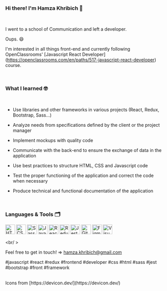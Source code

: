 ### Hi there! I'm Hamza Khribich 👋

<br />

I went to a school of Communication and left a developer.

Oups. 😄

I'm interested in all things front-end and currently following OpenClassrooms' [Javascript React Developer] (https://openclassrooms.com/en/paths/517-javascript-react-developer) course.

<br />

### What I learned 🤓

<br />

- Use libraries and other frameworks in various projects (React, Redux, Bootstrap, Sass...)

- Analyze needs from specifications defined by the client or the project manager

- Implement mockups with quality code

- Communicate with the back-end to ensure the exchange of data in the application

- Use best practices to structure HTML, CSS and Javascript code

- Test the proper functioning of the application and correct the code when necessary

- Produce technical and functional documentation of the application

<br />

### Languages & Tools 🗂

[<img alt="HTML5" title="HTML5" src="https://cdn.jsdelivr.net/gh/devicons/devicon/icons/html5/html5-original.svg" width="30px"/>](https://developer.mozilla.org/en-US/docs/Web/HTML)
[<img alt="CSS3" title="CSS3" src="https://cdn.jsdelivr.net/gh/devicons/devicon/icons/css3/css3-original.svg" width="30px"/>](https://developer.mozilla.org/en-US/docs/Web/CSS)
[<img alt="Sass" title="Sass" src="https://cdn.jsdelivr.net/gh/devicons/devicon/icons/sass/sass-original.svg" width="30px"/>](https://sass-lang.com/)
[<img alt="JavaScript" title="JavaScript" src="https://cdn.jsdelivr.net/gh/devicons/devicon/icons/javascript/javascript-plain.svg" width="30px"/>](https://developer.mozilla.org/en-US/docs/Web/JavaScript)
[<img alt="React" title="React" src="https://cdn.jsdelivr.net/gh/devicons/devicon/icons/react/react-original.svg" width="30px"/>](https://reactjs.org/)
[<img alt="Redux" title="Redux" src="https://cdn.jsdelivr.net/gh/devicons/devicon/icons/redux/redux-original.svg" width="30px" />](https://redux.js.org/)
[<img alt="Jest" title="Jest" src="https://cdn.jsdelivr.net/gh/devicons/devicon/icons/jest/jest-plain.svg" width="30px"/>](https://jestjs.io/)
[<img alt="Git" title="Git" src="https://cdn.jsdelivr.net/gh/devicons/devicon/icons/git/git-original.svg" width="30px"/>](https://git-scm.com/)
[<img alt="Figma" title="Figma" src="https://cdn.jsdelivr.net/gh/devicons/devicon/icons/figma/figma-original.svg" width="30px"/>](https://www.figma.com/)
[<img alt="Visual Studio Code" title="Visual Studio Code" src="https://cdn.jsdelivr.net/gh/devicons/devicon/icons/vscode/vscode-original.svg" width="30px"/>](https://code.visualstudio.com/)

<br/ >

Feel free to get in touch! => hamza.khribich@gmail.com

#javascript #react #redux #frontend #developer #css #html #sass #jest #bootstrap #front #framework

<br />
Icons from [https://devicon.dev/](https://devicon.dev/)


<!--
**h-khribich/h-khribich** is a ✨ _special_ ✨ repository because its `README.md` (this file) appears on your GitHub profile.

Here are some ideas to get you started:

- 🔭 I’m currently working on ...
- 🌱 I’m currently learning ...
- 👯 I’m looking to collaborate on ...
- 🤔 I’m looking for help with ...
- 💬 Ask me about ...
- 📫 How to reach me: ...
- 😄 Pronouns: ...
- ⚡ Fun fact: ...
-->
